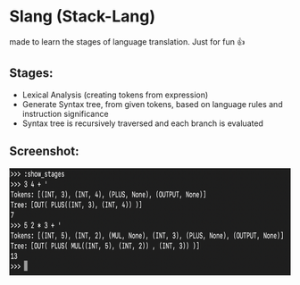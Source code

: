 # Slang (Stack-Lang)

made to learn the stages of language translation. Just for fun 👍

Stages:
---------
- Lexical Analysis (creating tokens from expression)
- Generate Syntax tree, from given tokens, based on language rules and instruction significance
- Syntax tree is recursively traversed and each branch is evaluated

Screenshot:
---------
<img src="./Slang_Screenshot.png" width=734px height=192px>
